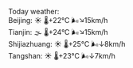 Today weather:  
Beijing: ☀️   🌡️+22°C 🌬️↘15km/h  
Tianjin: 🌫  🌡️+24°C 🌬️↘15km/h  
Shijiazhuang: ☀️   🌡️+25°C 🌬️↓8km/h  
Tangshan: ☀️   🌡️+23°C 🌬️↓7km/h  
